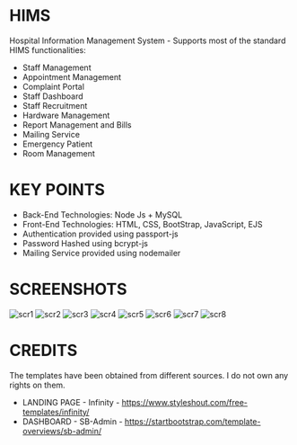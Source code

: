 # HIMS

Hospital Information Management System - Supports most of the standard HIMS functionalities:

* Staff Management
* Appointment Management
* Complaint Portal
* Staff Dashboard
* Staff Recruitment
* Hardware Management
* Report Management and Bills
* Mailing Service
* Emergency Patient
* Room Management

# KEY POINTS

* Back-End Technologies: Node Js + MySQL
* Front-End Technologies: HTML, CSS, BootStrap, JavaScript, EJS
* Authentication provided using passport-js
* Password Hashed using bcrypt-js
* Mailing Service provided using nodemailer

# SCREENSHOTS

![scr1](https://github.com/dumbape/HIMS/blob/master/home.png?raw=true)
![scr2](https://github.com/dumbape/HIMS/blob/master/complain.png?raw=true)
![scr3](https://github.com/dumbape/HIMS/blob/master/login.png?raw=true)
![scr4](https://github.com/dumbape/HIMS/blob/master/Dashboard.png?raw=true)
![scr5](https://github.com/dumbape/HIMS/blob/master/settings.png?raw=true)
![scr6](https://github.com/dumbape/HIMS/blob/master/Emergency.png?raw=true)
![scr7](https://github.com/dumbape/HIMS/blob/master/admit.png?raw=true)
![scr8](https://github.com/dumbape/HIMS/blob/master/report.png?raw=true)

# CREDITS

The templates have been obtained from different sources. I do not own any rights on them.
* LANDING PAGE - Infinity - https://www.styleshout.com/free-templates/infinity/
* DASHBOARD - SB-Admin - https://startbootstrap.com/template-overviews/sb-admin/



